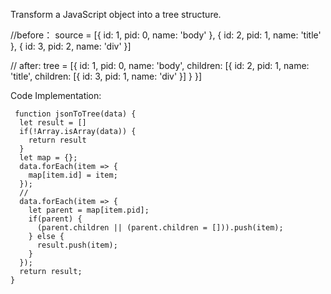
Transform a JavaScript object into a tree structure.

  //before：
source = [{
            id: 1,
            pid: 0,
            name: 'body'
          }, {
            id: 2,
            pid: 1,
            name: 'title'
          }, {
            id: 3,
            pid: 2,
            name: 'div'
          }]
          
   // after: 
tree = [{
          id: 1,
          pid: 0,
          name: 'body',
          children: [{
            id: 2,
            pid: 1,
            name: 'title',
            children: [{
              id: 3,
              pid: 1,
              name: 'div'
            }]
          }
        }]


 Code Implementation:

     function jsonToTree(data) {
      let result = []
      if(!Array.isArray(data)) {
        return result
      }
      let map = {};
      data.forEach(item => {
        map[item.id] = item;
      });
      // 
      data.forEach(item => {
        let parent = map[item.pid];
        if(parent) {
          (parent.children || (parent.children = [])).push(item);
        } else {
          result.push(item);
        }
      });
      return result;
    }
